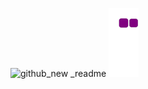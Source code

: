 
![github_new _readme](https://github.com/user-attachments/assets/ff77aef9-5ed7-4d66-8fb6-6861acc4bb74)
![snake gif](https://github.com/Mahan-Fathollahpour/Mahan-Fathollahpour/blob/output/github-contribution-grid-snake.gif)
